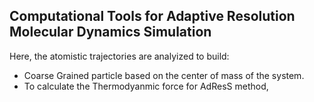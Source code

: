 ## Computational Tools for Adaptive Resolution Molecular Dynamics Simulation 

Here, the atomistic trajectories are analyized to build:
- Coarse Grained particle based on the center of mass of the system.
- To calculate the Thermodyanmic force for AdResS method, 
